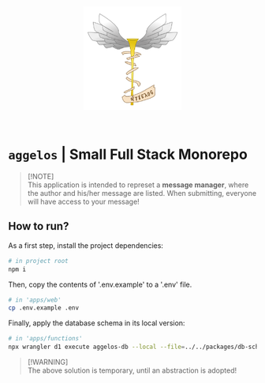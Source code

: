 <p align="center">
	<img 
		src="./assets/aggelos.png" 
		alt="aggelos logo, it's trumpet with wings" 
		width="200"
	/>
</p>

<br />

# `aggelos` | Small Full Stack Monorepo

> [!NOTE]\
> This application is intended to represet a **message manager**,
> where the author and his/her message are listed. When submitting,
> everyone will have access to your message!

## How to run?

As a first step, install the project dependencies:

```bash
# in project root
npm i
```

Then, copy the contents of '.env.example' to a '.env' file.

```bash
# in 'apps/web'
cp .env.example .env
```

Finally, apply the database schema in its local version:

```bash
# in 'apps/functions'
npx wrangler d1 execute aggelos-db --local --file=../../packages/db-schema/schema.sql
```

> [!WARNING]\
> The above solution is temporary, until an abstraction is adopted!
